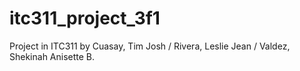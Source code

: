 # itc311_project_3f1
Project in ITC311 by Cuasay, Tim Josh / Rivera, Leslie Jean / Valdez, Shekinah Anisette B.
